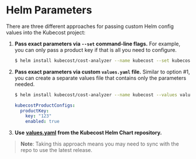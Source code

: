# Helm Parameters

There are three different approaches for passing custom Helm config values into the Kubecost project:

1. **Pass exact parameters via `--set` command-line flags.** For example, you can only pass a product key if that is all you need to configure.

    ```bash
    $ helm install kubecost/cost-analyzer --name kubecost --set kubecostProductConfigs.productKey.key="123"
    ```

2. **Pass exact parameters via custom `values.yaml` file.** Similar to option #1, you can create a separate values file that contains only the parameters needed.

    ```bash
    $ helm install kubecost/cost-analyzer --name kubecost --values values.yaml
    ```

    ```yaml
    kubecostProductConfigs:
      productKey: 
        key: "123"
        enabled: true
    ```

3. **Use** [**values.yaml**](https://github.com/kubecost/cost-analyzer-helm-chart/blob/master/cost-analyzer/values.yaml) **from the Kubecost Helm Chart repository.**

> **Note**: Taking this approach means you may need to sync with the repo to use the latest release.
